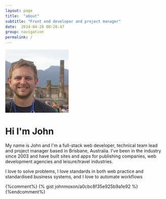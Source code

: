 ```yaml
---
layout: page
title:  "about"
subtitle: "Front end developer and project manager"
date:  2014-04-28 08:20:47
group: navigation
permalink: /
---
```


<div class="text-center">
  <img src='/assets/img/avatar_200x200.jpg' class='img-circle' alt="Holidaying in Pompeii" />
</div>

<h1 class="text-center">Hi I'm John</h1>

My name is John and I'm a full-stack web developer, technical team lead and project manager based in Brisbane, Australia.  I've been in the industry since 2003 and have built sites and apps for publishing companies, web development agencies and leisure/travel industries.

I love to solve problems, I love standards in both web practice and standardised business systems, and I love to automate workflows

{%comment%}
{% gist johnmoxon/a0cbc8f35e925b9a1e92 %}
{%endcomment%}

